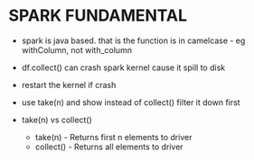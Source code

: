 # SPARK FUNDAMENTAL

- spark is java based. that is the function is in camelcase - eg withColumn, not with_column
- df.collect() can crash spark kernel cause it spill to disk
- restart the kernel if crash
- use take(n) and show instead of collect() filter it down first


- take(n) vs collect()
    - take(n) - Returns first n elements to driver
    - collect() - Returns all elements to driver

